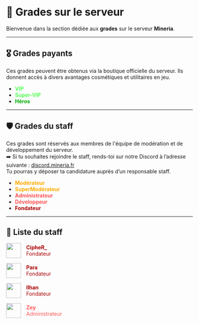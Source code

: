 # 📛 Grades sur le serveur

Bienvenue dans la section dédiée aux **grades** sur le serveur **Mineria**.

---

## 🎖️ Grades payants

Ces grades peuvent être obtenus via la boutique officielle du serveur. Ils donnent accès à divers avantages cosmétiques et utilitaires en jeu.

- <span style="color:#55FF55">**VIP**</span>  
- <span style="color:#55FF55">**Super-VIP**</span>  
- <span style="color:#00AA00">**Héros**</span>

---

## 🛡️ Grades du staff

Ces grades sont réservés aux membres de l'équipe de modération et de développement du serveur.  
➡️ Si tu souhaites rejoindre le staff, rends-toi sur notre Discord à l’adresse suivante : [discord.mineria.fr](https://discord.mineria.fr)  
Tu pourras y déposer ta candidature auprès d’un responsable staff.

- <span style="color:#FFAA00">**Modérateur**</span>  
- <span style="color:#FFAA00">**SuperModérateur**</span>  
- <span style="color:#FF5555">**Administrateur**</span>  
- <span style="color:#FF5555">**Développeur**</span>  
- <span style="color:#AA0000">**Fondateur**</span>

---

## 👑 Liste du staff

<div style="display: flex; flex-direction: column; gap: 1em;">
<div style="display: flex; align-items: center; gap: 1em;">
  <img src="https://mineria.fr/api/skin-api/avatars/face/CipheR_.png" width="40" />
  <div>
    <strong style="color:#AA0000;">CipheR_</strong><br/>
    <span style="color:#AA0000;">Fondateur</span>
  </div>
</div>
<div style="display: flex; align-items: center; gap: 1em;">
  <img src="https://mineria.fr/api/skin-api/avatars/face/Para.png" width="40" />
  <div>
    <strong style="color:#AA0000;">Para</strong><br/>
    <span style="color:#AA0000;">Fondateur</span>
  </div>
</div>
<div style="display: flex; align-items: center; gap: 1em;">
  <img src="https://mineria.fr/api/skin-api/avatars/face/Ilhan.png" width="40" />
  <div>
    <strong style="color:#AA0000;">Ilhan</strong><br/>
    <span style="color:#AA0000;">Fondateur</span>
  </div>
</div>
<div style="display: flex; align-items: center; gap: 1em;">
  <img src="https://mineria.fr/api/skin-api/avatars/face/Zey.png" width="40" />
  <div>
    <strong style="color:#FF5555;">Zey</strong><br/>
    <span style="color:#FF5555;">Administrateur</span>
  </div>
</div>
</div>
